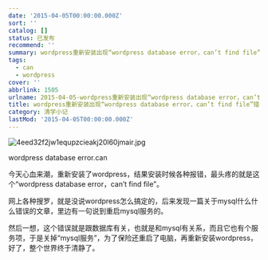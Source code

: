 ```yaml
---
date: '2015-04-05T00:00:00.000Z'
sort: ''
catalog: []
status: 已发布
recommend: ''
summary: wordpress重新安装出现“wordpress database error，can’t find file”错误
tags:
  - can
  - wordpress
cover: ''
abbrlink: 1505
urlname: 2015-04-05-wordpress重新安装出现“wordpress database error，can’t find file”错误
title: wordpress重新安装出现“wordpress database error，can’t find file”错误
category: 清学小记
lastMod: '2015-04-05T00:00:00.000Z'
---
```


![4eed32f2jw1equpzcieakj20l60jmair.jpg](http://ww4.sinaimg.cn/large/4eed32f2jw1equpzcieakj20l60jmair.jpg)


wordpress database error.can


今天心血来潮，重新安装了wordpress，结果安装时候各种报错，最头疼的就是这个“wordpress database error，can’t find file”。


网上各种搜罗，就是没说wordpress怎么搞定的，后来发现一篇关于mysql什么什么错误的文章，里边有一句说到重启mysql服务的。


然后一想，这个错误就是跟数据库有关，也就是和mysql有关系，而且它也有个服务项，于是关掉“mysql服务”，为了保险还重启了电脑，再重新安装wordpress，好了，整个世界终于清静了。

